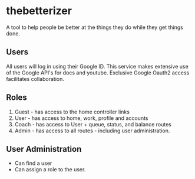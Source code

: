 # thebetterizer

A tool to help people be better at the things they do while they get things
done.

## Users
All users will log in using their Google ID. This service makes extensive use
of the Google API's for docs and youtube. Exclusive Google Oauth2 access
facilitates collaboration.

## Roles

1. Guest - has access to the home controller links
2. User - has access to home, work, profile and accounts
3. Coach - has access to User + queue, status, and balance routes
4. Admin - has access to all routes - including user administration.

## User Administration

* Can find a user
* Can assign a role to the user.
